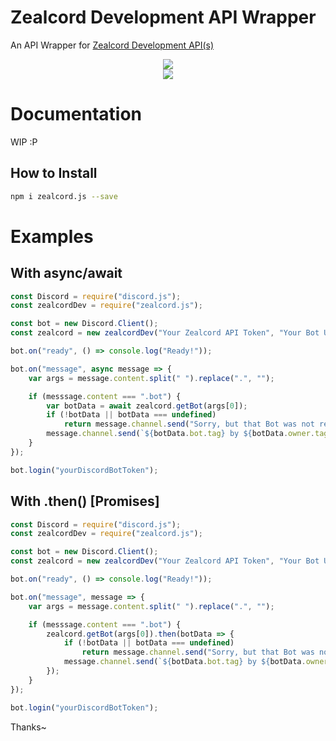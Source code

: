 # Zealcord Development API Wrapper

An API Wrapper for [Zealcord Development API(s)](https://app.zealcord.xyz/api/bots)

<div align="center">
    <p>
        <a href="https://npmjs.com/package/zealcord.js"><img
                src="https://nodei.co/npm/zealcord.js.png?downloads=true&stars=false" /></a>
        <br>
        <a href="https://travis-ci.com/zealcordNation/zealcord.js"><img
                src="https://travis-ci.com/zealcordNation/zealcord.js.svg?branch=master" /></a>
    </p>
</div>

# Documentation

WIP :P

## How to Install

```bash
npm i zealcord.js --save
```

# Examples

## With async/await

```js
const Discord = require("discord.js");
const zealcordDev = require("zealcord.js");

const bot = new Discord.Client();
const zealcord = new zealcordDev("Your Zealcord API Token", "Your Bot User ID", "Your ID");

bot.on("ready", () => console.log("Ready!"));

bot.on("message", async message => {
    var args = message.content.split(" ").replace(".", "");

    if (messsage.content === ".bot") {
        var botData = await zealcord.getBot(args[0]);
        if (!botData || botData === undefined)
            return message.channel.send("Sorry, but that Bot was not registered yet on Zealcord Nation");
        message.channel.send(`${botData.bot.tag} by ${botData.owner.tag} with Prefix ${botData.prefix}!`);
    }
});

bot.login("yourDiscordBotToken");
```

## With .then() [Promises]

```js
const Discord = require("discord.js");
const zealcordDev = require("zealcord.js");

const bot = new Discord.Client();
const zealcord = new zealcordDev("Your Zealcord API Token", "Your Bot User ID", "Your ID");

bot.on("ready", () => console.log("Ready!"));

bot.on("message", message => {
    var args = message.content.split(" ").replace(".", "");

    if (messsage.content === ".bot") {
        zealcord.getBot(args[0]).then(botData => {
            if (!botData || botData === undefined)
                return message.channel.send("Sorry, but that Bot was not registered yet on Zealcord Nation");
            message.channel.send(`${botData.bot.tag} by ${botData.owner.tag} with Prefix ${botData.prefix}!`);
        });
    }
});

bot.login("yourDiscordBotToken");
```
Thanks~
